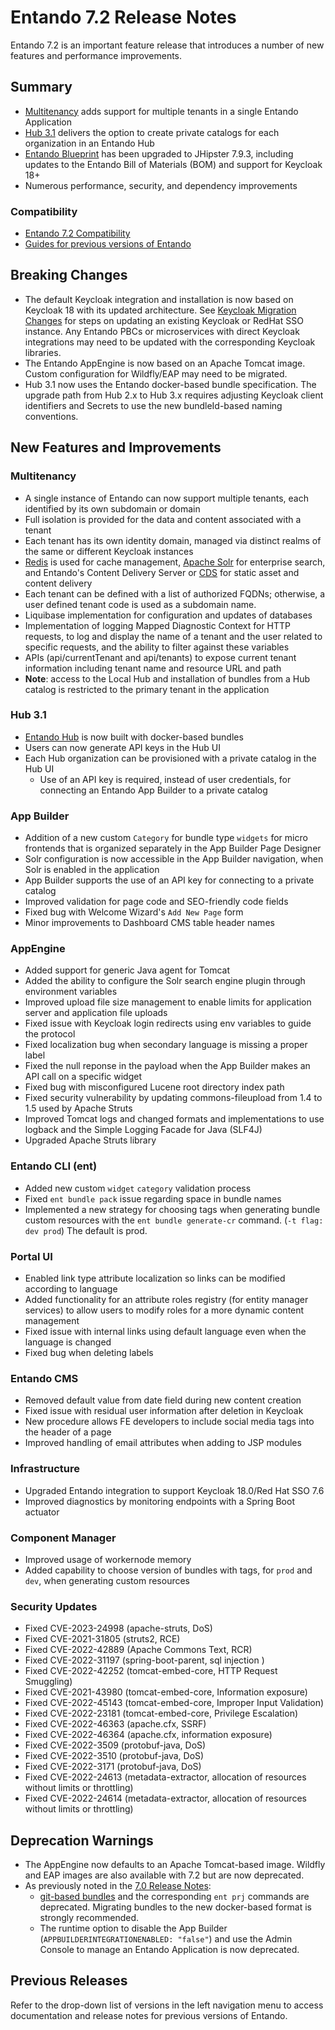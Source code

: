# Entando 7.2 Release Notes

Entando 7.2 is an important feature release that introduces a number of new features and performance improvements.

## Summary
- [Multitenancy](#multitenancy) adds support for multiple tenants in a single Entando Application
- [Hub 3.1](../../tutorials/solution/entando-hub.md) delivers the option to create private catalogs for each organization in an Entando Hub
- [Entando Blueprint](../create/blueprint-features.md) has been upgraded to JHipster 7.9.3, including updates to the Entando Bill of Materials (BOM) and support for Keycloak 18+
- Numerous performance, security, and dependency improvements 

### Compatibility
* [Entando 7.2 Compatibility](https://auth.entando.com/entando-de-app/cmsresources/cms/documents/Entando_7.2_Compatibility.pdf)
* [Guides for previous versions of Entando](https://auth.entando.com/page/en/compatibility-guide)

## Breaking Changes
* The default Keycloak integration and installation is now based on Keycloak 18 with its updated architecture. See [Keycloak Migration Changes](https://www.keycloak.org/docs/latest/upgrading/index.html#migration-changes) for steps on updating an existing Keycloak or RedHat SSO instance. Any Entando PBCs or microservices with direct Keycloak integrations may need to be updated with the corresponding Keycloak libraries.
* The Entando AppEngine is now based on an Apache Tomcat image. Custom configuration for Wildfly/EAP may need to be migrated.
* Hub 3.1 now uses the Entando docker-based bundle specification. The upgrade path from Hub 2.x to Hub 3.x requires adjusting Keycloak client identifiers and Secrets to use the new bundleId-based naming conventions.


## New Features and Improvements

### Multitenancy
- A single instance of Entando can now support multiple tenants, each identified by its own subdomain or domain
- Full isolation is provided for the data and content associated with a tenant
- Each tenant has its own identity domain, managed via distinct realms of the same or different Keycloak instances
- [Redis](../../tutorials/consume/redis.md) is used for cache management, [Apache Solr](../../tutorials/consume/solr.md) for enterprise search, and Entando's Content Delivery Server or [CDS](../../tutorials/consume/cds.md) for static asset and content delivery
- Each tenant can be defined with a list of authorized FQDNs; otherwise, a user defined tenant code is used as a subdomain name. 
- Liquibase implementation for configuration and updates of databases 
- Implementation of logging Mapped Diagnostic Context for HTTP requests, to log and display the name of a tenant and the user related to specific requests, and the ability to filter against these variables
- APIs (api/currentTenant and api/tenants) to expose current tenant information including tenant name and resource URL and path
- **Note**: access to the Local Hub and installation of bundles from a Hub catalog is restricted to the primary tenant in the application

### Hub 3.1
- [Entando Hub](../../tutorials/solution/entando-hub.md) is now built with docker-based bundles
- Users can now generate API keys in the Hub UI 
- Each Hub organization can be provisioned with a private catalog in the Hub UI 
  - Use of an API key is required, instead of user credentials, for connecting an Entando App Builder to a private catalog

### App Builder
- Addition of a new custom `Category` for bundle type `widgets` for micro frontends that is organized separately in the App Builder Page Designer
- Solr configuration is now accessible in the App Builder navigation, when Solr is enabled in the application
- App Builder supports the use of an API key for connecting to a private catalog
- Improved validation for page code and SEO-friendly code fields
- Fixed bug with Welcome Wizard's `Add New Page` form 
- Minor improvements to Dashboard CMS table header names

### AppEngine
- Added support for generic Java agent for Tomcat
- Added the ability to configure the Solr search engine plugin through environment variables
- Improved upload file size management to enable limits for application server and application file uploads
- Fixed issue with Keycloak login redirects using env variables to guide the protocol
- Fixed localization bug when secondary language is missing a proper label 
- Fixed the null reponse in the payload when the App Builder makes an API call on a specific widget 
- Fixed bug with misconfigured Lucene root directory index path
- Fixed security vulnerability by updating commons-fileupload from 1.4 to 1.5 used by Apache Struts
- Improved Tomcat logs and changed formats and implementations to use logback and the Simple Logging Facade for Java (SLF4J)
- Upgraded Apache Struts library

### Entando CLI (ent)
- Added new custom `widget` `category` validation process 
- Fixed `ent bundle pack` issue regarding space in bundle names
- Implemented a new strategy for choosing tags when generating bundle custom resources with the `ent bundle generate-cr` command. (`-t flag: dev prod`) The default is prod.

### Portal UI
- Enabled link type attribute localization so links can be modified according to language 
- Added functionality for an attribute roles registry (for entity manager services) to allow users to modify roles for a more dynamic content management
- Fixed issue with internal links using default language even when the language is changed
- Fixed bug when deleting labels

### Entando CMS
- Removed default value from date field during new content creation 
- Fixed issue with residual user information after deletion in Keycloak
- New procedure allows FE developers to include social media tags into the header of a page
- Improved handling of email attributes when adding to JSP modules 

### Infrastructure
- Upgraded Entando integration to support Keycloak 18.0/Red Hat SSO 7.6
- Improved diagnostics by monitoring endpoints with a Spring Boot actuator

### Component Manager
- Improved usage of workernode memory
- Added capability to choose version of bundles with tags, for `prod` and `dev`, when generating custom resources

### Security Updates
- Fixed CVE-2023-24998 (apache-struts, DoS)
- Fixed CVE-2021-31805 (struts2, RCE)
- Fixed CVE-2022-42889 (Apache Commons Text, RCR)
- Fixed CVE-2022-31197 (spring-boot-parent, sql injection )
- Fixed CVE-2022-42252 (tomcat-embed-core, HTTP Request Smuggling)
- Fixed CVE-2021-43980 (tomcat-embed-core, Information exposure)
- Fixed CVE-2022-45143 (tomcat-embed-core, Improper Input Validation)
- Fixed CVE-2022-23181 (tomcat-embed-core, Privilege Escalation)
- Fixed CVE-2022-46363 (apache.cfx, SSRF)
- Fixed CVE-2022-46364 (apache.cfx, information exposure) 
- Fixed CVE-2022-3509 (protobuf-java, DoS)
- Fixed CVE-2022-3510 (protobuf-java, DoS) 
- Fixed CVE-2022-3171 (protobuf-java, DoS)
- Fixed CVE-2022-24613 (metadata-extractor, allocation of resources without limits or throttling)
- Fixed CVE-2022-24614 (metadata-extractor, allocation of resources without limits or throttling)


## Deprecation Warnings
* The AppEngine now defaults to an Apache Tomcat-based image. Wildfly and EAP images are also available with 7.2 but are now deprecated.
* As previously noted in the [7.0 Release Notes](../../../v7.0/docs/releases/README.md):
  *  [git-based bundles](../reference/bundle-comparison.md) and the corresponding `ent prj` commands are deprecated. Migrating bundles to the new docker-based format is strongly recommended. 
  * The runtime option to disable the App Builder (`APPBUILDERINTEGRATIONENABLED: "false"`) and use the Admin Console to manage an Entando Application is now deprecated.

## Previous Releases

Refer to the drop-down list of versions in the left navigation menu to access documentation and release notes for previous versions of Entando.
